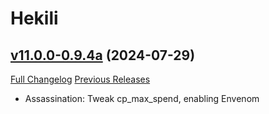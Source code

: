 # Hekili

## [v11.0.0-0.9.4a](https://github.com/Hekili/hekili/tree/v11.0.0-0.9.4a) (2024-07-29)
[Full Changelog](https://github.com/Hekili/hekili/compare/v11.0.0-0.9.4...v11.0.0-0.9.4a) [Previous Releases](https://github.com/Hekili/hekili/releases)

- Assassination: Tweak cp\_max\_spend, enabling Envenom  
